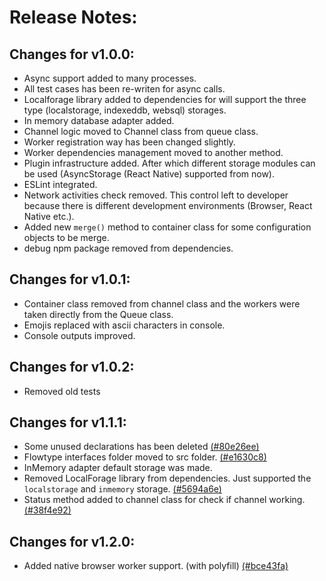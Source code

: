 # Release Notes:

## Changes for v1.0.0:

* Async support added to many processes.
* All test cases has been re-writen for async calls.
* Localforage library added to dependencies for will support the three type (localstorage, indexeddb, websql) storages.
* In memory database adapter added.
* Channel logic moved to Channel class from queue class.
* Worker registration way has been changed slightly.
* Worker dependencies management moved to another method.
* Plugin infrastructure added. After which different storage modules can be used (AsyncStorage (React Native) supported from now).
* ESLint integrated.
* Network activities check removed. This control left to developer because there is different development environments (Browser, React Native etc.).
* Added new `merge()` method to container class for some configuration objects to be merge.
* debug npm package removed from dependencies.

## Changes for v1.0.1:

* Container class removed from channel class and the workers were taken directly from the Queue class.
* Emojis replaced with ascii characters in console.
* Console outputs improved.

## Changes for v1.0.2:

* Removed old tests

## Changes for v1.1.1:

* Some unused declarations has been deleted [(#80e26ee)](https://github.com/atayahmet/storage-based-queue/commit/80e26ee)
* Flowtype interfaces folder moved to src folder. [(#e1630c8)](https://github.com/atayahmet/storage-based-queue/commit/e1630c8)
* InMemory adapter default storage was made.
* Removed LocalForage library from dependencies. Just supported the `localstorage` and `inmemory` storage. [(#5694a6e)](https://github.com/atayahmet/storage-based-queue/commit/5694a6e)
* Status method added to channel class for check if channel working. [(#38f4e92)](https://github.com/atayahmet/storage-based-queue/commit/38f4e92)

## Changes for v1.2.0:

* Added native browser worker support. (with polyfill) [(#bce43fa)](https://github.com/atayahmet/storage-based-queue/commit/bce43fa)

